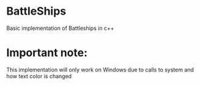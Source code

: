 # BattleShips
Basic implementation of Battleships in c++
# Important note:
This implementation will only work on Windows due to calls to system and how text color is changed
